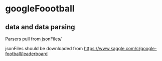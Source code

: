 # googleFoootball
## data and data parsing

Parsers pull from jsonFiles/

jsonFiles should be downloaded from https://www.kaggle.com/c/google-football/leaderboard
